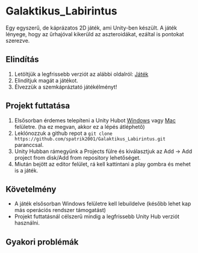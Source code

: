 # Galaktikus_Labirintus
Egy egyszerű, de káprázatos 2D játék, ami Unity-ben készült. A játék lényege, hogy az űrhajóval kikerüld az aszteroidákat, ezáltal is pontokat szerezve.

## Elindítás
1. Letöltjük a legfrissebb verziót az alábbi oldalról: [Játék](https://github.com/spatrik2001/Galaktikus_Labirintus/releases/tag/v1.0.0)
2. Elindítjuk magát a játékot.
3. Élvezzük a szemkápráztató játékélményt!

## Projekt futtatása
1. Elsősorban érdemes telepíteni a Unity Hubot [Windows](https://public-cdn.cloud.unity3d.com/hub/prod/UnityHubSetup.exe) vagy [Mac](https://public-cdn.cloud.unity3d.com/hub/prod/UnityHubSetup.dmg) felületre. (ha ez megvan, akkor ez a lépés átléphető)
2. Leklónozzuk a github repot a `git clone https://github.com/spatrik2001/Galaktikus_Labirintus.git` paranccsal.
3. Unity Hubban rámegyünk a Projects fülre és kiválasztjuk az Add -> Add project from disk/Add from repository lehetőséget.
4. Miután bejött az editor felület, rá kell kattintani a play gombra és mehet is a játék.

## Követelmény
- A játék elsősorban Windows felületre kell lebuildelve (később lehet kap más operációs rendszer támogatást)
- Projekt futtatásnál célszerű mindig a legfrissebb Unity Hub verziót használni.

## Gyakori problémák